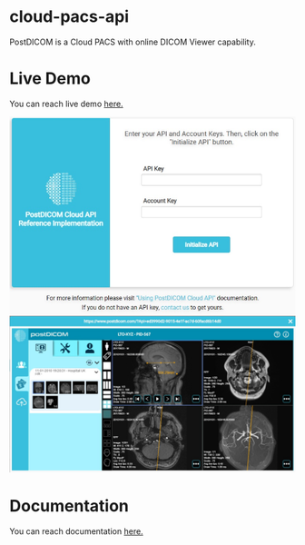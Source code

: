 # cloud-pacs-api
PostDICOM is a Cloud PACS with online DICOM Viewer capability.

# Live Demo
You can reach live demo <a href="https://www.postdicom.com/cloud-api/reference-implementation">here.</a>

<img src="images/api_main_page.jpg"/>

<img src="images/api_viewer.jpg"/>

# Documentation
You can reach documentation <a href="https://www.postdicom.com/en/knowledge-base/api-documentation/using-postdicom-cloud-api">here.</a>
